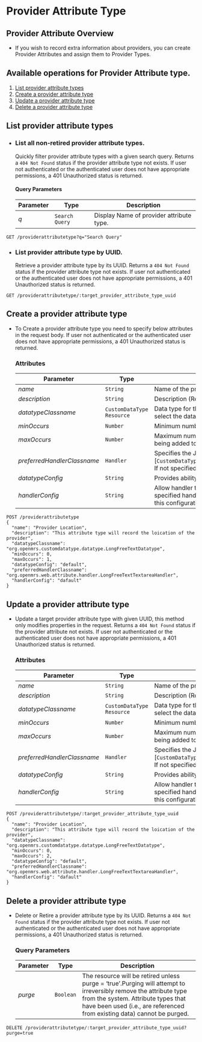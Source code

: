 # Provider Attribute Type

## Provider Attribute Overview

* If you wish to record extra information about providers, you can create Provider Attributes and assign them to Provider Types.

## Available operations for Provider Attribute type.

1. [List provider attribute types](#list-provider-attribute-types)
2. [Create a provider attribute type](#create-a-provider-attribute-type)
3. [Update a provider attribute type](#update-a-provider-attribute-type)
4. [Delete a provider attribute type](#delete-a-provider-attribute-type)


## List provider attribute types

* ### List all non-retired provider attribute types.

    Quickly filter provider attribute types with a given search query. Returns a `404 Not Found` status if the provider attribute type not exists.
    If user not authenticated or the authenticated user does not have appropriate permissions, a 401 Unauthorized status is returned.

    #### Query Parameters

    Parameter | Type | Description
    --- | --- | ---
    *q* | `Search Query` | Display Name of provider attribute type.

```console
GET /providerattributetype?q="Search Query"
 ```

* ### List provider attribute type by UUID.

    Retrieve a provider attribute type by its UUID. Returns a `404 Not Found` status if the provider attribute type not exists. 
    If user not authenticated or the authenticated user does not have appropriate permissions, a 401 Unauthorized status is returned.

```console
GET /providerattributetype/:target_provider_attribute_type_uuid
```

## Create a provider attribute type

* To Create a provider attribute type you need to specify below attributes in the request body. If user not authenticated or 
the authenticated user does not have appropriate permissions, a 401 Unauthorized status is returned.

    ### Attributes

    Parameter | Type | Description
    --- | --- | ---
    *name* | `String` | Name of the provider attribute type (Required)
    *description* | `String` | Description (Required)
    *datatypeClassname* | `CustomDataType Resource` | Data type for the attribute type resource. OpenMRS provides **Custom data type resource** which gives flexibility to select the data type accordingly (Required)
    *minOccurs* | `Number` | Minimum number of times this value can be specified for a single provider. Use `0` or `1` as the default value (Required)
    *maxOccurs* | `Number` | Maximum number of times this value can be specified for a single provider (e.g., use 1 to prevent an attribute from being added to a provider multiple times)
    *preferredHandlerClassname* | `Handler` | Specifies the Java class to be used when handling this provider attribute type. The java class must implement [`CustomDataTypeHandler`(https://docs.openmrs.org/doc/org/openmrs/customdatatype/CustomDatatypeHandler.html). If not specified, the system will try to choose the best handler for the chosen datatype.
    *datatypeConfig* | `String` | Provides ability to define custom data types configuration for openMRS
    *handlerConfig* | `String` | Allow handler to be used for more than one attribute type. The actual configuration depends on the needs of the specified handler. For example, a "Pre-defined List" handler could be made to implement a simple selection list and this configuration would tell the handler the possible choices in the list for this specific attribute type

```console
POST /providerattributetype
{
  "name": "Provider Location",
  "description": "This attribute type will record the loication of the provider",
  "datatypeClassname": "org.openmrs.customdatatype.datatype.LongFreeTextDatatype",
  "minOccurs": 0,
  "maxOccurs": 1,
  "datatypeConfig": "default",
  "preferredHandlerClassname": "org.openmrs.web.attribute.handler.LongFreeTextTextareaHandler",
  "handlerConfig": "dafault"
}
```
## Update a provider attribute type

*  Update a target provider attribute type with given UUID, this method only modifies properties in the request. Returns a `404 Not Found`
status if the provider attribute not exists. If user not authenticated or the authenticated user does not have appropriate permissions, 
a 401 Unauthorized status is returned.

    ### Attributes

      Parameter | Type | Description
      --- | --- | ---
      *name* | `String` | Name of the provider attribute type
      *description* | `String` | Description (Required)
      *datatypeClassname* | `CustomDataType Resource` | Data type for the attribute type resource. OpenMRS provides **Custom data type resource** which gives flexibility to select the data type accordingly (Required)
      *minOccurs* | `Number` | Minimum number of times this value can be specified for a single provider. Use `0` or `1` as the default value (Required)
      *maxOccurs* | `Number` | Maximum number of times this value can be specified for a single provider (e.g., use 1 to prevent an attribute from being added to a provider multiple times)
      *preferredHandlerClassname* | `Handler` | Specifies the Java class to be used when handling this provider attribute type. The java class must implement [`CustomDataTypeHandler`(https://docs.openmrs.org/doc/org/openmrs/customdatatype/CustomDatatypeHandler.html). If not specified, the system will try to choose the best handler for the chosen datatype.
      *datatypeConfig* | `String` | Provides ability to define custom data types configuration for openMRS
      *handlerConfig* | `String` | Allow handler to be used for more than one attribute type. The actual configuration depends on the needs of the specified handler. For example, a "Pre-defined List" handler could be made to implement a simple selection list and this configuration would tell the handler the possible choices in the list for this specific attribute type

```console
POST /providerattributetype/:target_provider_attribute_type_uuid
{
  "name": "Provider Location",
  "description": "This attribute type will record the loication of the provider",
  "datatypeClassname": "org.openmrs.customdatatype.datatype.LongFreeTextDatatype",
  "minOccurs": 0,
  "maxOccurs": 2,
  "datatypeConfig": "default",
  "preferredHandlerClassname": "org.openmrs.web.attribute.handler.LongFreeTextTextareaHandler",
  "handlerConfig": "dafault"
}
```

## Delete a provider attribute type

* Delete or Retire a provider attribute type by its UUID. Returns a `404 Not Found` status if the provider attribute type not
 exists. If user not authenticated or the authenticated user does not have appropriate permissions, a 401 Unauthorized status is returned.

    ### Query Parameters

    Parameter | Type | Description
    --- | --- | ---
    *purge* | `Boolean` | The resource will be retired unless purge = ‘true’.Purging will attempt to irreversibly remove the attribute type from the system. Attribute types that have been used (i.e., are referenced from existing data) cannot be purged.

```console
DELETE /providerattributetype/:target_provider_attribute_type_uuid?purge=true
```
